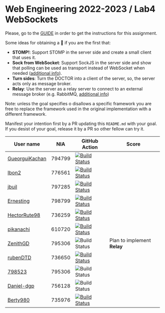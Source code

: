 # Web Engineering 2022-2023 / Lab4 WebSockets

Please, go to the [GUIDE](docs/GUIDE.md) in order to get the instructions for this assignment.

Some ideas for obtaining a :gift: if you are the first that:

- **STOMP!**: Support STOMP in the server side and create a small client that uses it.
- **Sock from WebSocket**: Support SockJS in the server side and show that polling can be used as transport instead of WebSocket when needed ([additional info](https://docs.spring.io/spring-framework/docs/current/reference/html/web.html#websocket-fallback-sockjs-client)).
- **Turn sides**: Turn the DOCTOR into a client of the server, so, the server acts only as message broker.
- **Relay**: Use the server as a relay server to connect to an external message broker (e.g. RabbitMQ, [additional info](https://docs.spring.io/spring-framework/docs/current/reference/html/web.html#websocket-stomp-handle-broker-relay))

Note: unless the goal specifies o disallows a specific framework you are free to replace the framework used in the original implementation with a different framework.

Manifest your intention first by a PR updating this `README.md` with your goal.
If you desist of your goal, release it by a PR so other fellow can try it.

| User name | NIA | GitHub Action | Score |
|-----------|-----|---------------|-------|
| [GueorguiKachan](https://github.com/GueorguiKachan/lab4-websockets/tree/work) | 794799 | [![Build Status](https://github.com/GueorguiKachan/lab4-websockets/actions/workflows/ci.yml/badge.svg?branch=work&event=push)](https://github.com/GueorguiKachan/lab4-websockets/actions/workflows/ci.yml)
| [Ibon2](https://github.com/Ibon2/lab4-websockets/tree/work) | 776561 | [![Build Status](https://github.com/Ibon2/lab4-websockets/actions/workflows/ci.yml/badge.svg?branch=work&event=push)](https://github.com/Ibon2/lab4-websockets/actions/workflows/ci.yml) |
| [jbuil](https://github.com/jbuil/lab4-websockets/tree/work) | 797285 | [![Build Status](https://github.com/jbuil/lab4-websockets/actions/workflows/ci.yml/badge.svg?branch=work&event=push)](https://github.com/jbuil/lab4-websockets/actions/workflows/ci.yml) |
| [Ernesting](https://github.com/Ernesting/lab4-websockets/tree/work) | 798799 | [![Build Status](https://github.com/Ernesting/lab4-websockets/actions/workflows/ci.yml/badge.svg?branch=work&event=push)](https://github.com/Ernesting/lab4-websockets/actions/workflows/ci.yml) 
| [HectorRute98](https://github.com/HectorRute98/lab4-websockets/tree/work) | 736259 | [![Build Status](https://github.com/HectorRute98/lab4-websockets/actions/workflows/ci.yml/badge.svg?branch=work&event=push)](https://github.com/HectorRute98/lab4-websockets/actions/workflows/ci.yml) |
| [pikanachi](https://github.com/pikanachi/lab4-websockets/tree/work) | 610720 | [![Build Status](https://github.com/pikanachi/lab4-websockets/actions/workflows/ci.yml/badge.svg?branch=work&event=push)](https://github.com/pikanachi/lab4-websockets/actions/workflows/ci.yml)
| [ZenithGD](https://github.com/ZenithGD/lab4-websockets/tree/work) | 795306 | ![Build Status](https://github.com/ZenithGD/lab4-websockets/actions/workflows/ci.yml/badge.svg?branch=work&event=push) | Plan to implement **Relay** |
| [rubenDTD](https://github.com/rubenDTD/lab4-websockets/tree/work) | 736650 | [![Build Status](https://github.com/rubenDTD/lab4-websockets/actions/workflows/ci.yml/badge.svg?branch=work&event=push)](https://github.com/rubenDTD/lab4-websockets/actions/workflows/ci.yml) |       |
| [798523](https://github.com/798523/lab4-websockets/tree/work) | 795306 | ![Build Status](https://github.com/798523/lab4-websockets/actions/workflows/ci.yml/badge.svg?branch=work&event=push)|       |
| [Daniel-dgp](https://github.com/Daniel-dgp/lab4-websockets/tree/work) | 756128 | ![Build Status](https://github.com/Daniel-dgp/lab4-websockets/actions/workflows/ci.yml/badge.svg?branch=work&event=push) |       |
| [Berty980](https://github.com/Berty980/lab4-websockets/tree/work) | 735976 | [![Build Status](https://github.com/Berty980/lab4-websockets/actions/workflows/ci.yml/badge.svg?branch=work&event=push)](https://github.com/Berty980/lab4-websockets/actions/workflows/ci.yml) |       |
